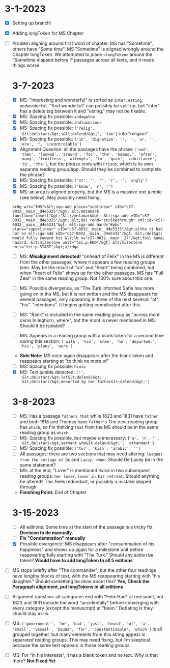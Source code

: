 # 3-1-2023

- [X] Setting up branch!

- [X] Adding longToken for MS Chapter
- [ ] Problem aligning around first word of chapter. MS has "Sometime", others have "Some time".
   MS "Sometime" is aligned wrongly around the Chapter longToken. We attempted to place `<longToken>` around the "Sometime elapsed before I" passages across all texts, and it made things worse.
   
  # 3-7-2023
  
  - [X] MS: "interesting and wonderful" is sorted as `inter`, `esting`, `andwonderful`. "And wonderful" can possibly be split up, but "inter" has a delete tag between it and "esting," may not be fixable.
  - [X] MS: Spacing fix possible: `andagatha`
  - [X] MS: Spacing fix possible: `andluxurious`
  - [X] MS: Spacing fix possible: `['relig', '&lt;delstart/&gt;i&lt;delend/&gt;', 'ion']` into "religion"
  - [X] MS: Spacing fix possible: `['in', 'dignation', '', '', 'w', '', 'ere', '', 'uncontrolable']`
  - [X] Alignment Question: all the passages have the phrase `['and', 'then', 'looked', 'around', 'for', 'the', 'means.', 'after', 'many', 'fruitless', 'attempts', 'to', 'gain', 'admittance', 'to', 'the']`, but the phrase ends with `Prison`, which is its own separate reading group/app. Should they be combined to complete the phrase?
  - [X] MS: Spacing fix possible: `['st', '', '', 'r', '', 'ongly']`
  - [X] MS: Spacing fix possible: `['know', 'n', '']`
  - [X] MS: an area is aligned properly, but the MS is a massive text jumble (see below). May possibly need fixing.
  
  `<rdg wit="fMS">&lt;sga-add place="sublinear" sID="c57-0032__main__d4e5325"/&gt;
				&lt;metamark function="insert"&gt;^&lt;/metamark&gt; &lt;sga-add
				eID="c57-0032__main__d4e5325"/&gt; &lt;del rend="strikethrough"
				xml:id="c57-0032__main__d4e5331"&gt; &lt;sga-add hand="#pbs" place="superlinear"
				sID="c57-0032__main__d4e5333"/&gt;altho it had not en &lt;sga-add
				eID="c57-0032__main__d4e5333"/&gt; &lt;/del&gt; would fully reward his &lt;lb
				n="c57-0032__main__27"/&gt;toil &amp; hazard. &lt;milestone unit="tei:p-END"/&gt;
				&lt;milestone unit="tei:p-START"/&gt;</rdg>`
   - [ ] MS: **Misalignment detected!** "onheart of Felix" in the MS is different from the other passages, where it appears a few reading groups later. May be the result of "on" and "heart" being combined, but when "heart of Felix" shows up for the other passages, MS has "Full Zeal" in the same reading group. Not 100% sure about this one.

   - [ ] MS: Possible divergence, as "The Turk informed Safie has more going on in the MS, but it is not written and the MS disappears for several passages, only appearing in three of the next several: "of", "his". "intentions". It begins getting complicated after this.
   - [ ]  MS: "Rank" is included in the same reading group as "across mont cenis to leghorn, where", but the mont is never mentioned in MS. Should it be isolated?
   - [ ] MS: Appears in a reading group with a blank token for a second time during this section: `['with', 'him', 'when', 'he', 'departed.', 'his', 'plans', 'were']`
   -  **Side Note:** MS once again disappears after the blank token and reappears starting at "to think no more of"
   - [ ] MS: Spacing fix possible: `himto`	
   - [X] MS: Text jumble detected: `['', '&lt;delstart/&gt;lef&lt;delend/&gt;', '&lt;delstart/&gt;deserted by her father&lt;delend/&gt;']`
   
   # 3-8-2023
   - [ ] MS: Has a passage `fathers that` while 1823 and 1831 have `father` and both 1818 and Thomas have `Father's` The next reading group has `which`, so I'm thinking `that` from the MS should be in the same reading group as `which`   
   - [ ] MS: Spacing fix possible, but maybe unnecessary: `['a', 'n', '', '&lt;delstart/&gt;servant who&lt;delend/&gt;', 'attendant']`
   - [ ] MS: Spacing fix possible: `['tur', 'kish', 'arabic', '']`
   - [ ] All passages: there are two sections that may need altering: `leagues from the cottage of De` and `Lacey, when`. Should De Lacey be in the same statement? 
   - [ ] MS: at the end, "Lover" is mentioned twice in two subsequent reading groups: `her lover`, `lover in his retreat`. Should anything be altered? This feels redundant, or possibly a mistake slipped through.
   - **Finishing Point:** End of Chapter
   
   # 3-15-2023 
   - [ ] All editions: Some time at the start of the passage is a tricky fix. **Decision to do manually.**
   - [ ] **Fix "Condemnation" manually**
   - [X] Possible divergence: MS disappears after "consummation of his happiness" and shows up again for a milestone unit before reappearing fully starting with "The Turk." Should any action be taken? **Would have to add longToken to all 5 editions**
 - [ ] MS stops briefly after "The commander", but the other four readings have lengthy blocks of text, with the MS reappearing starting with "his daughter." Should something be done about this? **Yes, Check the Paragraph alignment, put longTokens in all editions**
  - [ ] Alignment question: all categories end with "Felix Had" at one point, but 1823 and 1831 include the word "accidentally" before converging with every category (except the manuscript) at "been." Debating is they should stay as-is.
  - [ ] MS: `['government–', 'he', 'had', 'just', 'heard', 'of', 'a', 'small', 'vessel', 'bound', 'for', 'constantinople', 'which']` is all grouped together, but many elements from this string appear in separated reading groups. This may need fixing, but I'm skeptical because the same text appears in those reading groups. 
  - [ ] MS: For "in his interests", it has a blank token and no text. Why is that there? **Not Fixed Yet**